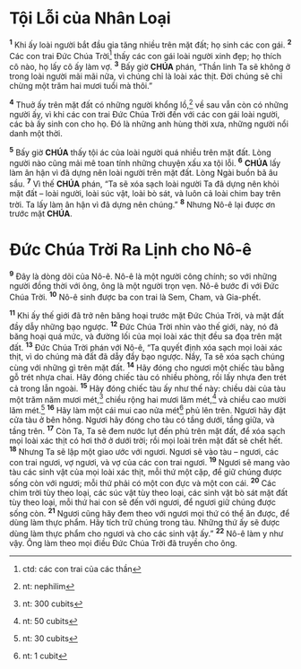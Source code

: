 # Tội Lỗi của Nhân Loại
<sup><b>1</b></sup> Khi ấy loài người bắt đầu gia tăng nhiều trên mặt đất; họ sinh các con gái. <sup><b>2</b></sup> Các con trai Đức Chúa Trời[^1-1f06a757-8e3d-4fa2-bdeb-192e371333db] thấy các con gái loài người xinh đẹp; họ thích cô nào, họ lấy cô ấy làm vợ. <sup><b>3</b></sup> Bấy giờ **CHÚA** phán, “Thần linh Ta sẽ không ở trong loài người mãi mãi nữa, vì chúng chỉ là loài xác thịt. Đời chúng sẽ chỉ chừng một trăm hai mươi tuổi mà thôi.”

<sup><b>4</b></sup> Thuở ấy trên mặt đất có những người khổng lồ,[^2-1f06a757-8e3d-4fa2-bdeb-192e371333db] về sau vẫn còn có những người ấy, vì khi các con trai Đức Chúa Trời đến với các con gái loài người, các bà ấy sinh con cho họ. Đó là những anh hùng thời xưa, những người nổi danh một thời.

<sup><b>5</b></sup> Bấy giờ **CHÚA** thấy tội ác của loài người quá nhiều trên mặt đất. Lòng người nào cũng mải mê toan tính những chuyện xấu xa tội lỗi. <sup><b>6</b></sup> **CHÚA** lấy làm ân hận vì đã dựng nên loài người trên mặt đất. Lòng Ngài buồn bã âu sầu. <sup><b>7</b></sup> Vì thế **CHÚA** phán, “Ta sẽ xóa sạch loài người Ta đã dựng nên khỏi mặt đất – loài người, loài súc vật, loài bò sát, và luôn cả loài chim bay trên trời. Ta lấy làm ân hận vì đã dựng nên chúng.” <sup><b>8</b></sup> Nhưng Nô-ê lại được ơn trước mặt **CHÚA**.

# Đức Chúa Trời Ra Lịnh cho Nô-ê
<sup><b>9</b></sup> Đây là dòng dõi của Nô-ê. Nô-ê là một người công chính; so với những người đồng thời với ông, ông là một người trọn vẹn. Nô-ê bước đi với Đức Chúa Trời. <sup><b>10</b></sup> Nô-ê sinh được ba con trai là Sem, Cham, và Gia-phết.

<sup><b>11</b></sup> Khi ấy thế giới đã trở nên băng hoại trước mặt Đức Chúa Trời, và mặt đất đầy dẫy những bạo ngược. <sup><b>12</b></sup> Đức Chúa Trời nhìn vào thế giới, này, nó đã băng hoại quá mức, và đường lối của mọi loài xác thịt đều sa đọa trên mặt đất. <sup><b>13</b></sup> Đức Chúa Trời phán với Nô-ê, “Ta quyết định xóa sạch mọi loài xác thịt, vì do chúng mà đất đã dẫy đầy bạo ngược. Nầy, Ta sẽ xóa sạch chúng cùng với những gì trên mặt đất. <sup><b>14</b></sup> Hãy đóng cho ngươi một chiếc tàu bằng gỗ trét nhựa chai. Hãy đóng chiếc tàu có nhiều phòng, rồi lấy nhựa đen trét cả trong lẫn ngoài. <sup><b>15</b></sup> Hãy đóng chiếc tàu ấy như thế này: chiều dài của tàu một trăm năm mươi mét,[^3-1f06a757-8e3d-4fa2-bdeb-192e371333db] chiều rộng hai mươi lăm mét,[^4-1f06a757-8e3d-4fa2-bdeb-192e371333db] và chiều cao mười lăm mét.[^5-1f06a757-8e3d-4fa2-bdeb-192e371333db] <sup><b>16</b></sup> Hãy làm một cái mui cao nửa mét[^6-1f06a757-8e3d-4fa2-bdeb-192e371333db] phủ lên trên. Ngươi hãy đặt cửa tàu ở bên hông. Ngươi hãy đóng cho tàu có tầng dưới, tầng giữa, và tầng trên. <sup><b>17</b></sup> Còn Ta, Ta sẽ đem nước lụt đến phủ trên mặt đất, để xóa sạch mọi loài xác thịt có hơi thở ở dưới trời; rồi mọi loài trên mặt đất sẽ chết hết. <sup><b>18</b></sup> Nhưng Ta sẽ lập một giao ước với ngươi. Ngươi sẽ vào tàu – ngươi, các con trai ngươi, vợ ngươi, và vợ của các con trai ngươi. <sup><b>19</b></sup> Ngươi sẽ mang vào tàu các sinh vật của mọi loài xác thịt, mỗi thứ một cặp, để giữ chúng được sống còn với ngươi; mỗi thứ phải có một con đực và một con cái. <sup><b>20</b></sup> Các chim trời tùy theo loại, các súc vật tùy theo loại, các sinh vật bò sát mặt đất tùy theo loại, mỗi thứ hai con sẽ đến với ngươi, để ngươi giữ chúng được sống còn. <sup><b>21</b></sup> Ngươi cũng hãy đem theo với ngươi mọi thứ có thể ăn được, để dùng làm thực phẩm. Hãy tích trữ chúng trong tàu. Những thứ ấy sẽ được dùng làm thực phẩm cho ngươi và cho các sinh vật ấy.” <sup><b>22</b></sup> Nô-ê làm y như vậy. Ông làm theo mọi điều Đức Chúa Trời đã truyền cho ông.

[^1-1f06a757-8e3d-4fa2-bdeb-192e371333db]: ctd: các con trai của các thần
[^2-1f06a757-8e3d-4fa2-bdeb-192e371333db]: nt: nephilim
[^3-1f06a757-8e3d-4fa2-bdeb-192e371333db]: nt: 300 cubits
[^4-1f06a757-8e3d-4fa2-bdeb-192e371333db]: nt: 50 cubits
[^5-1f06a757-8e3d-4fa2-bdeb-192e371333db]: nt: 30 cubits
[^6-1f06a757-8e3d-4fa2-bdeb-192e371333db]: nt: 1 cubit